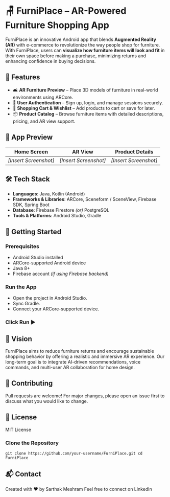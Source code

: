 # 🪑 FurniPlace – AR-Powered Furniture Shopping App

FurniPlace is an innovative Android app that blends **Augmented Reality (AR)** with e-commerce to revolutionize the way people shop for furniture. With FurniPlace, users can **visualize how furniture items will look and fit** in their own space before making a purchase, minimizing returns and enhancing confidence in buying decisions.

## 📱 Features

- 🛋️ **AR Furniture Preview** – Place 3D models of furniture in real-world environments using ARCore.
- 🔐 **User Authentication** – Sign up, login, and manage sessions securely.
- 🛒 **Shopping Cart & Wishlist** – Add products to cart or save for later.
- 📦 **Product Catalog** – Browse furniture items with detailed descriptions, pricing, and AR view support.


## 📸 App Preview

| Home Screen | AR View | Product Details |
|-------------|---------|-----------------|
| *[Insert Screenshot]* | *[Insert Screenshot]* | *[Insert Screenshot]* |


## 🛠️ Tech Stack

- **Languages**: Java, Kotlin (Android)
- **Frameworks & Libraries**: ARCore, Sceneform / SceneView, Firebase SDK, Spring Boot
- **Database**: Firebase Firestore *(or)* PostgreSQL
- **Tools & Platforms**: Android Studio, Gradle

## 🚀 Getting Started

### Prerequisites

- Android Studio installed
- ARCore-supported Android device
- Java 8+
- Firebase account *(if using Firebase backend)*

### Run the App

- Open the project in Android Studio.
- Sync Gradle.
- Connect your ARCore-supported device.

### Click Run ▶️

## 🔮 Vision
FurniPlace aims to reduce furniture returns and encourage sustainable shopping behavior by offering a realistic and immersive AR experience. Our long-term goal is to integrate AI-driven recommendations, voice commands, and multi-user AR collaboration for home design.

## 🤝 Contributing
Pull requests are welcome! For major changes, please open an issue first to discuss what you would like to change.

## 📄 License
MIT License

### Clone the Repository
`git clone https://github.com/your-username/FurniPlace.git
cd FurniPlace `

## 📬 Contact
Created with ❤️ by Sarthak Meshram
Feel free to connect on LinkedIn
